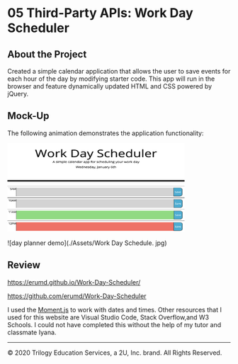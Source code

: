 # 05 Third-Party APIs: Work Day Scheduler

## About the Project

Created a simple calendar application that allows the user to save events for each hour of the day by modifying starter code. This app will run in the browser and feature dynamically updated HTML and CSS powered by jQuery.






## Mock-Up

The following animation demonstrates the application functionality:

<img src= "/Assets/Work-Day.jpg" alt= "webpage view" width= "400" height="200">
<!-- > -->


![day planner demo](./Assets/Work Day Schedule. jpg) 





## Review

https://erumd.github.io/Work-Day-Scheduler/

https://github.com/erumd/Work-Day-Scheduler

I used the  [Moment.js](https://momentjs.com/) to work with dates and times. Other resources that I used for this website are Visual Studio Code, Stack Overflow,and  W3 Schools. I could not have completed this without the help of my tutor and classmate Iyana. 

- - -
© 2020 Trilogy Education Services, a 2U, Inc. brand. All Rights Reserved.
